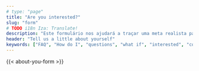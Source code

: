 ```yaml
---
# type: "page"
title: "Are you interested?"
slug: "form"
# TODO i18n Iza: Translate!
description: "Este formulário nos ajudará a traçar uma meta realista para você se tornar um enfermeiro nos EUA através da ACP"
header: "Tell us a little about yourself"
keywords: ["FAQ", "How do I", "questions", "what if", "interested", "contact"]
---
```


<section class="check-requirements-form">
  <div>
  {{< about-you-form >}}
  </div>
</section>
